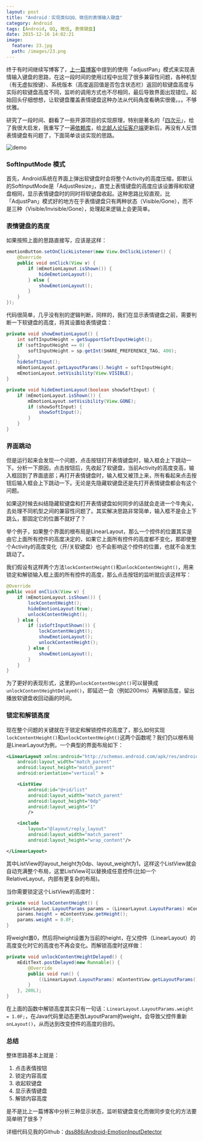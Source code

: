 ```yaml
---
layout: post
title: "Android：实现类似QQ、微信的表情输入键盘"
category: Android
tags: [Android, QQ, 微信, 表情键盘]
date: 2015-12-16 14:02:21
image:
  feature: 23.jpg
  path: /images/23.png
---
```


终于有时间继续写博客了，[上一篇博客](/2015/10/18/01)中提到的使用「adjustPan」模式来实现表情输入键盘的思路，在这一段时间的使用过程中出现了很多兼容性问题，各种机型（有无虚拟按键）、系统版本（高度返回值是否包含状态栏）返回的软键盘高度与实际的软键盘高度不同，监听的调用方式也不尽相同，最后导致界面出现错位。起始回头仔细想想，让软键盘覆盖表情键盘这种办法从代码角度看确实很傻。。。不够优雅。

研究了一段时间、翻看了一些开源项目的实现原理，特别是著名的「[四次元](https://github.com/qii/weiciyuan)」，给了我很大启发，我重写了一遍[依赖库](https://github.com/dss886/Android-EmotionInputDetector)，给[北邮人论坛客户端](http://www.pgyer.com/byrapp)更新后，再没有人反馈表情键盘有问题了，下面简单谈谈实现的思路。

![demo][1]

### SoftInputMode 模式

首先，Android系统在界面上弹出软键盘时会将整个Activity的高度压缩，即默认的SoftInputMode是「AdjustResize」，直觉上表情键盘的高度应该设置得和软键盘相同，显示表情键盘时的同时将软键盘收起。这种思路比较直观，比「AdjustPan」模式好的地方在于表情键盘只有两种状态（Visible/Gone），而不是三种（Visible/Invisible/Gone），处理起来逻辑上会更简单。

### 表情键盘的高度

如果按照上面的思路直接写，应该是这样：

```java
emotionButton.setOnClickListener(new View.OnClickListener() {
    @Override
    public void onClick(View v) {
        if (mEmotionLayout.isShown()) {
            hideEmotionLayout();
        } else {
            showEmotionLayout();
        }
    }
});
```

代码很简单，几乎没有别的逻辑判断，同样的，我们在显示表情键盘之前，需要判断一下软键盘的高度，将其设置给表情键盘：

```java
private void showEmotionLayout() {
    int softInputHeight = getSupportSoftInputHeight();
    if (softInputHeight == 0) {
        softInputHeight = sp.getInt(SHARE_PREFERENCE_TAG, 400);
    }
    hideSoftInput();
    mEmotionLayout.getLayoutParams().height = softInputHeight;
    mEmotionLayout.setVisibility(View.VISIBLE);
}

private void hideEmotionLayout(boolean showSoftInput) {
    if (mEmotionLayout.isShown()) {
        mEmotionLayout.setVisibility(View.GONE);
        if (showSoftInput) {
            showSoftInput();
        }
    }
}
```

### 界面跳动

但是运行起来会发现一个问题，点击按钮打开表情键盘时，输入框会上下跳动一下。分析一下原因，点击按钮后，先收起了软键盘，当前Activity的高度变高，输入框回到了界面底部；再打开表情键盘时，输入框又被顶上来，所有看起来点击按钮后输入框会上下跳动一下。无论是先隐藏软键盘还是先打开表情键盘都会有这个问题。

如果这时候去纠结隐藏软键盘和打开表情键盘如何同步的话就会走进一个牛角尖，去处理不同机型之间的兼容性问题了。其实解决思路非常简单，输入框不是会上下跳么，那固定它的位置不就好了？

举个例子，如果整个界面的根布局是LinearLayout，那么一个控件的位置其实是由它上面所有控件的高度决定的，如果它上面所有控件的高度都不变化，那即使整个Activity的高度变化（开/关软键盘）也不会影响这个控件的位置，也就不会发生跳动了。

我们假设有这样两个方法`lockContentHeight()`和`unlockContentHeight()`，用来锁定和解锁输入框上面的所有控件的高度，那么点击按钮的监听就应该这样写：

```java
@Override
public void onClick(View v) {
    if (mEmotionLayout.isShown()) {
        lockContentHeight();
        hideEmotionLayout(true);
        unlockContentHeight();
    } else {
        if (isSoftInputShown()) {
            lockContentHeight();
            showEmotionLayout();
            unlockContentHeight();
        } else {
            showEmotionLayout();
        }
    }
}
```

为了更好的表现形式，这里的`unlockContentHeight()`可以替换成`unlockContentHeightDelayed()`，即延迟一会（例如200ms）再解锁高度，留出播放软键盘收回动画的时间。

### 锁定和解锁高度

现在整个问题的关键就在于锁定和解锁控件的高度了，那么如何实现`lockContentHeight()`和`unlockContentHeight()`这两个函数呢？我们仍以根布局是LinearLayout为例，一个典型的界面布局如下：

```xml
<LinearLayout xmlns:android="http://schemas.android.com/apk/res/android"
    android:layout_width="match_parent"
    android:layout_height="match_parent"
    android:orientation="vertical" >

    <ListView
        android:id="@+id/list"
        android:layout_width="match_parent"
        android:layout_height="0dp"
        android:layout_weight="1"
        />

    <include
        layout="@layout/reply_layout"
        android:layout_width="match_parent"
        android:layout_height="wrap_content"/>

</LinearLayout>
```

其中ListView的layout_height为0dp、layout_weight为1，这样这个ListView就会自动充满整个布局，这里ListView可以替换成任意控件(比如一个RelativeLayout，内部有更复杂的布局)。

当你需要锁定这个ListView的高度时：

```java
private void lockContentHeight() {
    LinearLayout.LayoutParams params = (LinearLayout.LayoutParams) mContentView.getLayoutParams();
    params.height = mContentView.getHeight();
    params.weight = 0.0F;
}
```

将weight置0，然后将height设置为当前的height，在父控件（LinearLayout）的高度变化时它的高度也不再会变化。而解锁高度时这样做：

```java
private void unlockContentHeightDelayed() {
    mEditText.postDelayed(new Runnable() {
        @Override
        public void run() {
            ((LinearLayout.LayoutParams) mContentView.getLayoutParams()).weight = 1.0F;
        }
    }, 200L);
}
```

在上面的函数中解锁高度其实只有一句话：`LinearLayout.LayoutParams.weight = 1.0F;`，在Java代码里动态更改LayoutParam的weight，会导致父控件重新`onLayout()`，从而达到改变控件的高度的目的。

### 总结

整体思路基本上就是：

1. 点击表情按钮
2. 锁定内容高度
3. 收起软键盘
4. 显示表情键盘
5. 解锁内容高度

是不是比上一篇博客中分析三种显示状态，监听软键盘变化而做同步变化的方法要简单明了很多？

详细代码见我的Github：[dss886/Android-EmotionInputDetector][2]

[1]: https://github.com/dss886/Android-EmotionInputDetector/raw/master/01.gif
[2]: https://github.com/dss886/Android-EmotionInputDetector
